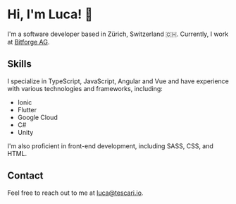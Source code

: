 # Hi, I'm Luca! 👋
I'm a software developer based in Zürich, Switzerland 🇨🇭. Currently, I work at [Bitforge AG](https://www.bitforge.ch).

## Skills
I specialize in TypeScript, JavaScript, Angular and Vue and have experience with various technologies and frameworks, including:
- Ionic
- Flutter
- Google Cloud
- C#
- Unity

I'm also proficient in front-end development, including SASS, CSS, and HTML.

## Contact
Feel free to reach out to me at [luca@tescari.io](mailto:luca@tescari.io).
